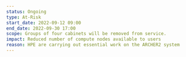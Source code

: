 ```yaml
---
status: Ongoing
type: At-Risk
start_date: 2022-09-12 09:00
end_date: 2022-09-30 17:00
scope: Groups of four cabinets will be removed from service. 
impact: Reduced number of compute nodes available to users
reason: HPE are carrying out essential work on the ARCHER2 system
---
```



